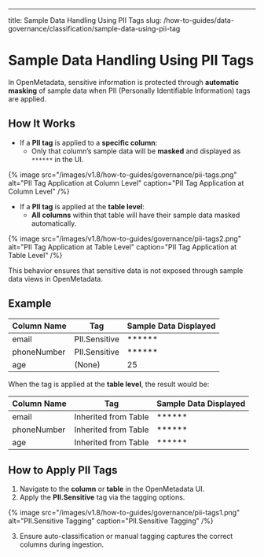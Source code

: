 ---
title: Sample Data Handling Using PII Tags
slug: /how-to-guides/data-governance/classification/sample-data-using-pii-tag

# Sample Data Handling Using PII Tags

In OpenMetadata, sensitive information is protected through **automatic masking** of sample data when PII (Personally Identifiable Information) tags are applied.

## How It Works

- If a **PII tag** is applied to a **specific column**:
  - Only that column’s sample data will be **masked** and displayed as `******` in the UI.

{% image
src="/images/v1.8/how-to-guides/governance/pii-tags.png"
alt="PII Tag Application at Column Level"
caption="PII Tag Application at Column Level"
/%}

- If a **PII tag** is applied at the **table level**:
  - **All columns** within that table will have their sample data masked automatically.

{% image
src="/images/v1.8/how-to-guides/governance/pii-tags2.png"
alt="PII Tag Application at Table Level"
caption="PII Tag Application at Table Level"
/%}

This behavior ensures that sensitive data is not exposed through sample data views in OpenMetadata.

## Example

| Column Name | Tag             | Sample Data Displayed |
|-------------|------------------|------------------------|
| email       | PII.Sensitive    | ******                 |
| phoneNumber | PII.Sensitive    | ******                 |
| age         | (None)           | 25                     |

When the tag is applied at the **table level**, the result would be:

| Column Name | Tag                   | Sample Data Displayed |
|-------------|------------------------|------------------------|
| email       | Inherited from Table   | ******                 |
| phoneNumber | Inherited from Table   | ******                 |
| age         | Inherited from Table   | ******                 |

## How to Apply PII Tags

1. Navigate to the **column** or **table** in the OpenMetadata UI.
2. Apply the **PII.Sensitive** tag via the tagging options.

{% image
src="/images/v1.8/how-to-guides/governance/pii-tags1.png"
alt="PII.Sensitive Tagging"
caption="PII.Sensitive Tagging"
/%}

3. Ensure auto-classification or manual tagging captures the correct columns during ingestion.

